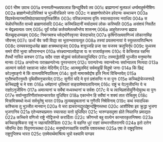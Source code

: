 001  भीष्म उवाच
001a वनस्पतीन्भक्ष्यफलान्न छिन्द्युर्विषये तव
001c ब्राह्मणानां मूलफलं धर्म्यमाहुर्मनीषिणः
002a ब्राह्मणेभ्योऽतिरिक्तं च भुञ्जीरन्नितरे जनाः
002c न ब्राह्मणोपरोधेन हरेदन्यः कथञ्चन
003a विप्रश्चेत्त्यागमातिष्ठेदाख्यायावृत्तिकर्शितः
003c परिकल्प्यास्य वृत्तिः स्यात्सदारस्य नराधिप
004a स चेन्नोपनिवर्तेत वाच्यो ब्राह्मणसंसदि
004c कस्मिन्निदानीं मर्यादामयं लोकः करिष्यति
005a असंशयं निवर्तेत न चेद्वक्ष्यत्यतः परम्
005c पूर्वं परोक्षं कर्तव्यमेतत्कौन्तेय शासनम्
006a आहुरेतज्जना ब्रह्मन्न चैतच्छ्रद्दधाम्यहम्
006c निमन्त्र्यश्च भवेद्भोगैरवृत्त्या चेत्तदाचरेत्
007a कृषिगोरक्ष्यवाणिज्यं लोकानामिह जीवनम्
007c ऊर्ध्वं चैव त्रयी विद्या सा भूतान्भावयत्युत
008a तस्यां प्रयतमानायां ये स्युस्तत्परिपन्थिनः
008c दस्यवस्तद्वधायेह ब्रह्मा क्षत्रमथासृजत्
009a शत्रूञ्जहि प्रजा रक्ष यजस्व क्रतुभिर्नृप
009c युध्यस्व समरे वीरो भूत्वा कौरवनन्दन
010a संरक्ष्यान्पालयेद्राजा यः स राजार्यकृत्तमः
010c ये केचित्तान्न रक्षन्ति तैरर्थो नास्ति कश्चन
011a सदैव राज्ञा बोद्धव्यं सर्वलोकाद्युधिष्ठिर
011c तस्माद्धेतोर्हि भुञ्जीत मनुष्यानेव मानवः
012a अन्तरेभ्यः परान्रक्षन्परेभ्यः पुनरन्तरान्
012c परान्परेभ्यः स्वान्स्वेभ्यः सर्वान्पालय नित्यदा
013a आत्मानं सर्वतो रक्षन्राजा रक्षेत मेदिनीम्
013c आत्ममूलमिदं सर्वमाहुर्हि विदुषो जनाः
014a किं छिद्रं कोऽनुषङ्गो मे किं वास्त्यविनिपातितम्
014c कुतो मामास्रवेद्दोष इति नित्यं विचिन्तयेत्
015a गुप्तैश्चारैरनुमतैः पृथिवीमनुचारयेत्
015c सुनीतं यदि मे वृत्तं प्रशंसन्ति न वा पुनः
015e कच्चिद्रोचेज्जनपदे कच्चिद्राष्ट्रे च मे यशः
016a धर्मज्ञानां धृतिमतां सङ्ग्रामेष्वपलायिनाम्
016c राष्ट्रं च येऽनुजीवन्ति ये च राज्ञोऽनुजीविनः
017a अमात्यानां च सर्वेषां मध्यस्थानां च सर्वशः
017c ये च त्वाभिप्रशंसेयुर्निन्देयुरथ वा पुनः
017e सर्वान्सुपरिणीतांस्तान्कारयेत युधिष्ठिर
018a एकान्तेन हि सर्वेषां न शक्यं तात रोचितुम्
018c मित्रामित्रमथो मध्यं सर्वभूतेषु भारत
019a तुल्यबाहुबलानां च गुणैरपि निषेविनाम्
019c कथं स्यादधिकः कश्चित्स तु भुञ्जीत मानवान्
020a ये चरा ह्यचरानद्युरदंष्ट्रान्दंष्ट्रिणस्तथा
020c आशीविषा इव क्रुद्धा भुजगा भुजगानिव
021a एतेभ्यश्चाप्रमत्तः स्यात्सदा यत्तो युधिष्ठिर
021c भारुण्डसदृशा ह्येते निपतन्ति प्रमाद्यतः
022a कच्चित्ते वणिजो राष्ट्रे नोद्विजन्ते करार्दिताः
022c क्रीणन्तो बहु वाल्पेन कान्तारकृतनिश्रमाः
023a कच्चित्कृषिकरा राष्ट्रं न जहत्यतिपीडिताः
023c ये वहन्ति धुरं राज्ञां सम्भरन्तीतरानपि
024a इतो दत्तेन जीवन्ति देवाः पितृगणास्तथा
024c मनुष्योरगरक्षांसि वयांसि पशवस्तथा
025a एषा ते राष्ट्रवृत्तिश्च राष्ट्रगुप्तिश्च भारत
025c एतमेवार्थमाश्रित्य भूयो वक्ष्यामि पाण्डव

